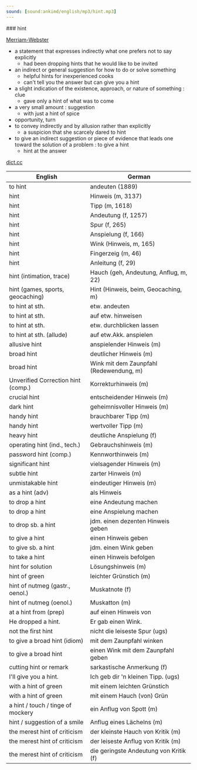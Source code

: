 ```yaml
---
sound: [sound:ankimd/english/mp3/hint.mp3]
---
```


\### hint

[Merriam-Webster](https://www.merriam-webster.com/dictionary/hint)

- a statement that expresses indirectly what one prefers not to say explicitly
    - had been dropping hints that he would like to be invited
- an indirect or general suggestion for how to do or solve something
    - helpful hints for inexperienced cooks
    - can't tell you the answer but can give you a hint
- a slight indication of the existence, approach, or nature of something : clue
    - gave only a hint of what was to come
- a very small amount : suggestion
    - with just a hint of spice
- opportunity, turn
- to convey indirectly and by allusion rather than explicitly
    - a suspicion that she scarcely dared to hint
- to give an indirect suggestion or piece of evidence that leads one toward the solution of a problem : to give a hint
    - hint at the answer

[dict.cc](https://www.dict.cc/hint)

| English        | German       |
| -------------- | ------------ |
| to hint | andeuten (1889) |
| hint | Hinweis (m, 3137) |
| hint | Tipp (m, 1618) |
| hint | Andeutung (f, 1257) |
| hint | Spur (f, 265) |
| hint | Anspielung (f, 166) |
| hint | Wink (Hinweis, m, 165) |
| hint | Fingerzeig (m, 46) |
| hint | Anleitung (f, 29) |
| hint (intimation, trace) | Hauch (geh, Andeutung, Anflug, m, 22) |
| hint (games, sports, geocaching) | Hint (Hinweis, beim, Geocaching, m) |
| to hint at sth. | etw. andeuten |
| to hint at sth. | auf etw. hinweisen |
| to hint at sth. | etw. durchblicken lassen |
| to hint at sth. (allude) | auf etw.Akk. anspielen |
| allusive hint | anspielender Hinweis (m) |
| broad hint | deutlicher Hinweis (m) |
| broad hint | Wink mit dem Zaunpfahl (Redewendung, m) |
| Unverified Correction hint (comp.) | Korrekturhinweis (m) |
| crucial hint | entscheidender Hinweis (m) |
| dark hint | geheimnisvoller Hinweis (m) |
| handy hint | brauchbarer Tipp (m) |
| handy hint | wertvoller Tipp (m) |
| heavy hint | deutliche Anspielung (f) |
| operating hint (ind., tech.) | Gebrauchshinweis (m) |
| password hint (comp.) | Kennworthinweis (m) |
| significant hint | vielsagender Hinweis (m) |
| subtle hint | zarter Hinweis (m) |
| unmistakable hint | eindeutiger Hinweis (m) |
| as a hint (adv) | als Hinweis |
| to drop a hint | eine Andeutung machen |
| to drop a hint | eine Anspielung machen |
| to drop sb. a hint | jdm. einen dezenten Hinweis geben |
| to give a hint | einen Hinweis geben |
| to give sb. a hint | jdm. einen Wink geben |
| to take a hint | einen Hinweis befolgen |
| hint for solution | Lösungshinweis (m) |
| hint of green | leichter Grünstich (m) |
| hint of nutmeg (gastr., oenol.) | Muskatnote (f) |
| hint of nutmeg (oenol.) | Muskatton (m) |
| at a hint from (prep) | auf einen Hinweis von |
| He dropped a hint. | Er gab einen Wink. |
| not the first hint | nicht die leiseste Spur (ugs) |
| to give a broad hint (idiom) | mit dem Zaunpfahl winken |
| to give a broad hint | einen Wink mit dem Zaunpfahl geben |
| cutting hint or remark | sarkastische Anmerkung (f) |
| I'll give you a hint. | Ich geb dir 'n kleinen Tipp. (ugs) |
| with a hint of green | mit einem leichten Grünstich |
| with a hint of green | mit einem Hauch (von) Grün |
| a hint / touch / tinge of mockery | ein Anflug von Spott (m) |
| hint / suggestion of a smile | Anflug eines Lächelns (m) |
| the merest hint of criticism | der kleinste Hauch von Kritik (m) |
| the merest hint of criticism | der leiseste Anflug von Kritik (m) |
| the merest hint of criticism | die geringste Andeutung von Kritik (f) |
